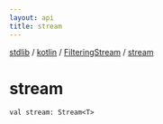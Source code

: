 ```yaml
---
layout: api
title: stream
---
```

[stdlib](../../index.md) / [kotlin](../index.md) / [FilteringStream](index.md) / [stream](stream.md)

# stream

```
val stream: Stream<T>
```
